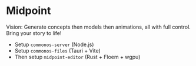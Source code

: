# Midpoint


Vision: Generate concepts then models then animations, all with full control. Bring your story to life!

- Setup `commonos-server` (Node.js)
- Setup `commonos-files` (Tauri + Vite)
- Then setup `midpoint-editor` (Rust + Floem + wgpu)
